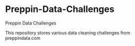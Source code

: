 # Preppin-Data-Challenges
Preppin Data Challenges

This repository stores various data cleaning challenges from preppindata.com
